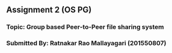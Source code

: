 ## Assignment 2  (OS PG)
### Topic: Group based Peer-to-Peer file sharing system
### Submitted By: Ratnakar Rao Mallayagari (201550807)



